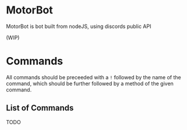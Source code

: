 # MotorBot
MotorBot is bot built from nodeJS, using discords public API

(WIP)

# Commands
All commands should be preceeded with a `!` followed by the name of the command, which should be further followed by a method of the given command.
## List of Commands
  TODO
  
